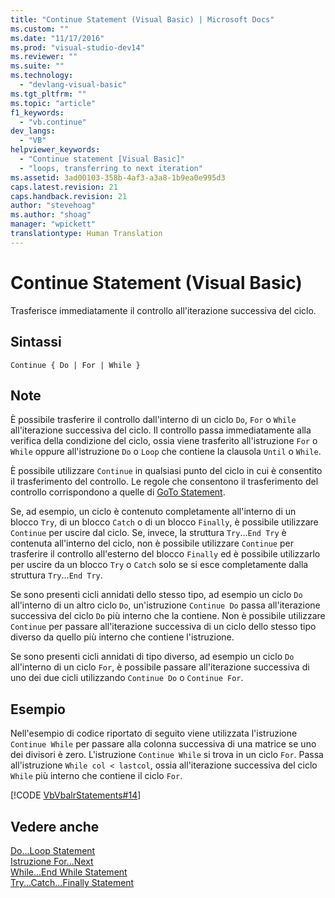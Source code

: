 ```yaml
---
title: "Continue Statement (Visual Basic) | Microsoft Docs"
ms.custom: ""
ms.date: "11/17/2016"
ms.prod: "visual-studio-dev14"
ms.reviewer: ""
ms.suite: ""
ms.technology: 
  - "devlang-visual-basic"
ms.tgt_pltfrm: ""
ms.topic: "article"
f1_keywords: 
  - "vb.continue"
dev_langs: 
  - "VB"
helpviewer_keywords: 
  - "Continue statement [Visual Basic]"
  - "loops, transferring to next iteration"
ms.assetid: 3ad00103-358b-4af3-a3a8-1b9ea0e995d3
caps.latest.revision: 21
caps.handback.revision: 21
author: "stevehoag"
ms.author: "shoag"
manager: "wpickett"
translationtype: Human Translation
---
```

# Continue Statement (Visual Basic)
Trasferisce immediatamente il controllo all'iterazione successiva del ciclo.  
  
## Sintassi  
  
```  
Continue { Do | For | While }  
```  
  
## Note  
 È possibile trasferire il controllo dall'interno di un ciclo `Do`, `For` o `While` all'iterazione successiva del ciclo.  Il controllo passa immediatamente alla verifica della condizione del ciclo, ossia viene trasferito all'istruzione `For` o `While` oppure all'istruzione `Do` o `Loop` che contiene la clausola `Until` o `While`.  
  
 È possibile utilizzare `Continue` in qualsiasi punto del ciclo in cui è consentito il trasferimento del controllo.  Le regole che consentono il trasferimento del controllo corrispondono a quelle di [GoTo Statement](../../../visual-basic/language-reference/statements/goto-statement.md).  
  
 Se, ad esempio, un ciclo è contenuto completamente all'interno di un blocco `Try`, di un blocco `Catch` o di un blocco `Finally`, è possibile utilizzare `Continue` per uscire dal ciclo.  Se, invece, la struttura `Try`...`End Try` è contenuta all'interno del ciclo, non è possibile utilizzare `Continue` per trasferire il controllo all'esterno del blocco `Finally` ed è possibile utilizzarlo per uscire da un blocco `Try` o `Catch` solo se si esce completamente dalla struttura `Try`...`End Try`.  
  
 Se sono presenti cicli annidati dello stesso tipo, ad esempio un ciclo `Do` all'interno di un altro ciclo `Do`, un'istruzione `Continue Do` passa all'iterazione successiva del ciclo `Do` più interno che la contiene.  Non è possibile utilizzare `Continue` per passare all'iterazione successiva di un ciclo dello stesso tipo diverso da quello più interno che contiene l'istruzione.  
  
 Se sono presenti cicli annidati di tipo diverso, ad esempio un ciclo `Do` all'interno di un ciclo `For`, è possibile passare all'iterazione successiva di uno dei due cicli utilizzando `Continue Do` o `Continue For`.  
  
## Esempio  
 Nell'esempio di codice riportato di seguito viene utilizzata l'istruzione `Continue While` per passare alla colonna successiva di una matrice se uno dei divisori è zero.  L'istruzione `Continue While` si trova in un ciclo `For`.  Passa all'istruzione `While col < lastcol`, ossia all'iterazione successiva del ciclo `While` più interno che contiene il ciclo `For`.  
  
 [!CODE [VbVbalrStatements#14](../CodeSnippet/VS_Snippets_VBCSharp/VbVbalrStatements#14)]  
  
## Vedere anche  
 [Do...Loop Statement](../../../visual-basic/language-reference/statements/do-loop-statement.md)   
 [Istruzione For...Next](../../../visual-basic/language-reference/statements/for-next-statement.md)   
 [While...End While Statement](../../../visual-basic/language-reference/statements/while-end-while-statement.md)   
 [Try...Catch...Finally Statement](../../../visual-basic/language-reference/statements/try-catch-finally-statement.md)